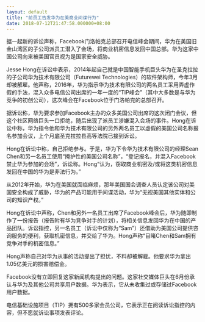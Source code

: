 ```yaml
---
layout: default
title: "前员工告发华为在美商业间谍行为"
date: 2018-07-12T21:47:58.000000+08:00
---
```


据一起新的诉讼声称，Facebook门洛帕克总部召开电信峰会期间，华为在美国旧金山湾区的子公司派员工潜入了会场，将商业机密信息发回中国总部。华为这家中国公司向来被美国官员视为是国家安全威胁。

Jesse Hong在诉讼中表示，2014年起自己就是中国智能手机巨头华为在圣克拉拉的子公司华为技术有限公司（Futurewei Technologies）的软件架构师，今年3月却被解雇。他声称，2016年，华为指示华为技术有限公司的两名员工采用弄虚作假的手法，混入众多电信公司出席的一年一度的“TIP峰会”（其中大多数是与华为竞争的初创公司），这次峰会在Facebook位于门洛帕克的总部召开。

据诉讼称，华为要求参加Facebook主办的众多美国公司出席的这次闭门会议，但这个社区网络巨头一口拒绝，随后出现了派员工涉嫌混入会场的事件。Hong在诉讼中称，华为指令他和华为技术有限公司的另外两名员工以虚假的美国公司名称报名参加会议，上个月底圣克拉拉县高等法院已接到诉讼。

Hong在诉讼中称，自己拒绝参与。于是，华为下令华为技术有限公司的经理Sean Chen和另一名员工使用“掩护性的美国公司名称”，“登记报名，并混入Facebook禁止华为参加的会场”，诉讼称。Hong“认为，窃取商业机密及/或将这类机密信息发回在中国的华为是非法行为。”

从2012年开始，华为在美国就面临麻烦，那年美国国会调查人员认定该公司对美国安全构成了威胁，华为的产品可能用于间谍活动，华为“无视美国其他实体和公司的知识产权。”

Hong在诉讼中声称，Chen和另外一名员工出席了Facebook峰会后，华为随即制作了一份报告（报告附有华为竞争对手的计划），将相关信息发回华为在中国的产品团队。诉讼指控，另一名员工（诉讼中仅称为“Sam”）还借助为美国公司提供咨询服务的便利，获取机密信息，并交给了华为。Hong声称“目睹Chen和Sam拥有竞争对手的机密信息。”

Hong声称自己对华为从事的活动提出了担忧，不料却被解雇。他要求华为拿出1.05亿美元的损害赔偿金。

Facebook没有立即回复这家新闻机构提出的问题。这家社交媒体巨头在6月份承认与华为及其他公司共享用户数据。华为表示，它从未收集过或存储过Facebook用户数据。

电信基础设施项目（TIP）拥有500多家会员公司，它表示正在阅读诉讼指控的内容，但不愿就诉讼事项发表评论。

